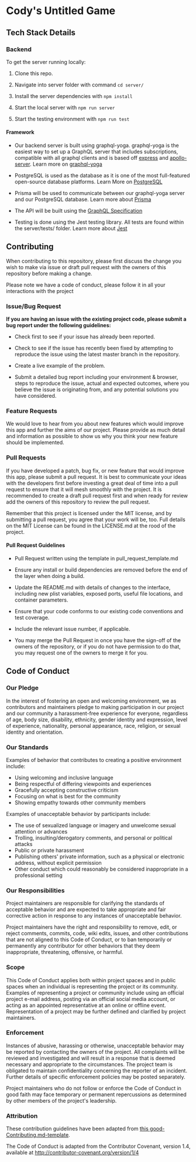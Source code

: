 # Cody's Untitled Game

## Tech Stack Details

### Backend

To get the server running locally:

  1. Clone this repo.

  2. Navigate into server folder with command `cd server/`

  3. Install the server dependencies with `npm install`

  4. Start the local server with `npm run server`

  5. Start the testing environment with `npm run test`

#### Framework

- Our backend server is built using graphql-yoga. graphql-yoga is the easiest way to set up a GraphQL server that includes subscriptions, compatible with all graphql clients and is based off [express](https://github.com/expressjs/express) and [apollo-server](https://github.com/apollographql/apollo-server). Learn more on [graphql-yoga](https://github.com/prisma-labs/graphql-yoga)

- PostgreSQL is used as the database as it is one of the most full-featured open-source database platforms. Learn More on [PostgreSQL](https://www.postgresql.org)

- Prisma will be used to communicate between our graphql-yoga server and our PostgreSQL database. Learn more about [Prisma](https://www.prisma.io/docs/)

- The API will be built using the [GraphQL Specification](https://spec.graphql.org)

- Testing is done using the Jest testing library. All tests are found within the server/tests/ folder. Learn more about [Jest](https://github.com/facebook/jest)

## Contributing

When contributing to this repository, please first discuss the change you wish to make via issue or draft pull request with the owners of this repository before making a change.

Please note we have a code of conduct, please follow it in all your interactions with the project

### Issue/Bug Request

**If you are having an issue with the existing project code, please submit a bug report under the following guidelines:**

- Check first to see if your issue has already been reported.

- Check to see if the issue has recently been fixed by attempting to reproduce the issue using the latest master branch in the repository.

- Create a live example of the problem.

- Submit a detailed bug report including your environment & browser, steps to reproduce the issue, actual and expected outcomes, where you believe the issue is originating from, and any potential solutions you have considered.

### Feature Requests

We would love to hear from you about new features which would improve this app and further the aims of our project. Please provide as much detail and information as possible to show us why you think your new feature should be implemented.

### Pull Requests

If you have developed a patch, bug fix, or new feature that would improve this app, please submit a pull request. It is best to communicate your ideas with the developers first before investing a great deal of time into a pull request to ensure that it will mesh smoothly with the project. It is recommended to create a draft pull request first and when ready for review add the owners of this repository to review the pull request.

Remember that this project is licensed under the MIT license, and by submitting a pull request, you agree that your work will be, too. Full details on the MIT License can be found in the LICENSE.md at the rood of the project.

#### Pull Request Guidelines

- Pull Request written using the template in pull_request_template.md

- Ensure any install or build dependencies are removed before the end of the layer when doing a build.

- Update the README.md with details of changes to the interface, including new plist variables, exposed ports, useful file locations, and container parameters.

- Ensure that your code conforms to our existing code conventions and test coverage.

- Include the relevant issue number, if applicable.

- You may merge the Pull Request in once you have the sign-off of the owners of the repository, or if you do not have permission to do that, you may request one of the owners to merge it for you.

## Code of Conduct

### Our Pledge

In the interest of fostering an open and welcoming environment, we as
contributors and maintainers pledge to making participation in our project and
our community a harassment-free experience for everyone, regardless of age, body
size, disability, ethnicity, gender identity and expression, level of experience,
nationality, personal appearance, race, religion, or sexual identity and
orientation.

### Our Standards

Examples of behavior that contributes to creating a positive environment include:

- Using welcoming and inclusive language
- Being respectful of differing viewpoints and experiences
- Gracefully accepting constructive criticism
- Focusing on what is best for the community
- Showing empathy towards other community members

Examples of unacceptable behavior by participants include:

- The use of sexualized language or imagery and unwelcome sexual attention or
advances
- Trolling, insulting/derogatory comments, and personal or political attacks
- Public or private harassment
- Publishing others' private information, such as a physical or electronic
  address, without explicit permission
- Other conduct which could reasonably be considered inappropriate in a
  professional setting

### Our Responsibilities

Project maintainers are responsible for clarifying the standards of acceptable
behavior and are expected to take appropriate and fair corrective action in
response to any instances of unacceptable behavior.

Project maintainers have the right and responsibility to remove, edit, or
reject comments, commits, code, wiki edits, issues, and other contributions
that are not aligned to this Code of Conduct, or to ban temporarily or
permanently any contributor for other behaviors that they deem inappropriate,
threatening, offensive, or harmful.

### Scope

This Code of Conduct applies both within project spaces and in public spaces
when an individual is representing the project or its community. Examples of
representing a project or community include using an official project e-mail
address, posting via an official social media account, or acting as an appointed
representative at an online or offline event. Representation of a project may be
further defined and clarified by project maintainers.

### Enforcement

Instances of abusive, harassing or otherwise, unacceptable behavior may be
reported by contacting the owners of the project. All
complaints will be reviewed and investigated and will result in a response that
is deemed necessary and appropriate to the circumstances. The project team is
obligated to maintain confidentiality concerning the reporter of an incident.
Further details of specific enforcement policies may be posted separately.

Project maintainers who do not follow or enforce the Code of Conduct in good
faith may face temporary or permanent repercussions as determined by other
members of the project's leadership.

### Attribution

These contribution guidelines have been adapted from [this good-Contributing.md-template](https://gist.github.com/PurpleBooth/b24679402957c63ec426).

The Code of Conduct is adapted from the Contributor Covenant, version 1.4, available at http://contributor-covenant.org/version/1/4
